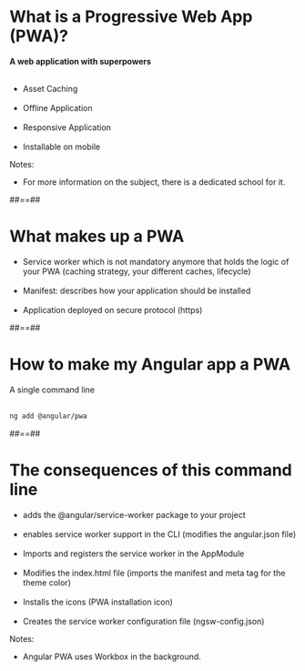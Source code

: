 <!-- .slide -->

# What is a Progressive Web App (PWA)?

**A web application with superpowers** <br/><br/>

<!-- .element: class="important center" -->

- Asset Caching <br/><br/>
- Offline Application <br/><br/>
- Responsive Application <br/><br/>
- Installable on mobile

Notes:

- For more information on the subject, there is a dedicated school for it.

##==##

# What makes up a PWA<br>

- Service worker which is not mandatory anymore that holds the logic of your PWA (caching strategy, your different caches, lifecycle) <br/><br/>
- Manifest: describes how your application should be installed <br/><br/>
- Application deployed on secure protocol (https)

##==##

<!-- .slide: class="with-code inconsolata" -->

# How to make my Angular app a PWA

A single command line
<br><br>

```sh
ng add @angular/pwa
```

<!-- .element: class="big-code" -->

##==##

# The consequences of this command line<br>

- adds the @angular/service-worker package to your project <br/><br/>
- enables service worker support in the CLI (modifies the angular.json file) <br/><br/>
- Imports and registers the service worker in the AppModule <br/><br/>
- Modifies the index.html file (imports the manifest and meta tag for the theme color) <br/><br/>
- Installs the icons (PWA installation icon) <br/><br/>
- Creates the service worker configuration file (ngsw-config.json)

Notes:

- Angular PWA uses Workbox in the background.
